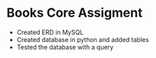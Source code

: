 # Books Core Assigment
 
- Created ERD in MySQL
- Created database in python and added tables
- Tested the database with a query
